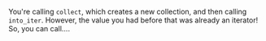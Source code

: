 You're calling `collect`, which creates a new collection, and then calling `into_iter`. However, the value you had before that was already an iterator! So, you can call....